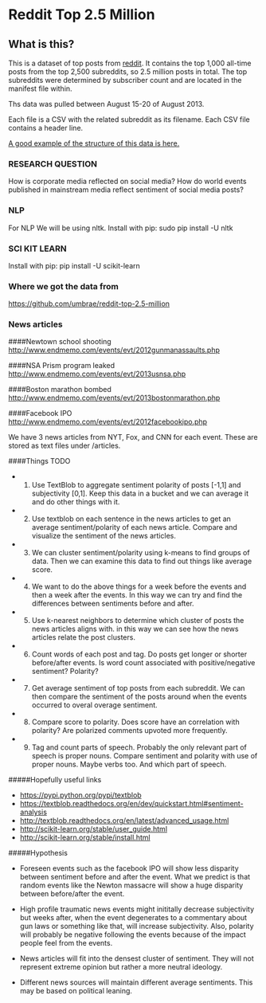 # Reddit Top 2.5 Million

## What is this?

This is a dataset of top posts from [reddit](http://www.reddit.com). It contains the top 1,000 all-time posts from the top 2,500 subreddits, so 2.5 million posts in total. The top subreddits were determined by subscriber count and are located in the manifest file within.

Ths data was pulled between August 15-20 of August 2013.

Each file is a CSV with the related subreddit as its filename. Each CSV file contains a header line.

[A good example of the structure of this data is here.](https://github.com/umbrae/reddit-top-2.5-million/blob/master/data/serendipity.csv)


### RESEARCH QUESTION
How is corporate media reflected on social media?  How do world events published
in mainstream media reflect sentiment of social media posts?

### NLP
For NLP We will be using nltk.  Install with pip:
sudo pip install -U nltk

### SCI KIT LEARN
Install with pip:
pip install -U scikit-learn

### Where we got the data from
https://github.com/umbrae/reddit-top-2.5-million

### News articles

####Newtown school shooting
http://www.endmemo.com/events/evt/2012gunmanassaults.php

####NSA Prism program leaked
http://www.endmemo.com/events/evt/2013usnsa.php

####Boston marathon bombed
http://www.endmemo.com/events/evt/2013bostonmarathon.php

####Facebook IPO
http://www.endmemo.com/events/evt/2012facebookipo.php

We have 3 news articles from NYT, Fox, and CNN for each event.  These are stored as text files under /articles. 


####Things TODO
* 1) Use TextBlob to aggregate sentiment polarity of posts [-1,1] and subjectivity [0,1].  Keep this data in a bucket and we can average it and do other things with it.
* 2) Use textblob on each sentence in the news articles to get an average sentiment/polarity of each news article.  Compare and visualize the sentiment of the news articles.  
* 3) We can cluster sentiment/polarity using k-means to find groups of data.  Then we can examine this data to find out things like average score.
* 4) We want to do the above things for a week before the events and then a week after the events.  In this way we can try and find the differences between sentiments before and after.
* 5) Use k-nearest neighbors to determine which cluster of posts the news articles aligns with.  in this way we can see how the news articles relate the post clusters.
* 6) Count words of each post and tag.  Do posts get longer or shorter before/after events.  Is word count associated with positive/negative sentiment?  Polarity?
* 7) Get average sentiment of top posts from each subreddit.  We can then compare the sentiment of the posts around when the events occurred to overal overage sentiment.
* 8) Compare score to polarity.  Does score have an correlation with polarity?  Are polarized comments upvoted more frequently.
* 9) Tag and count parts of speech.  Probably the only relevant part of speech is proper nouns.  Compare sentiment and polarity with use of proper nouns.  Maybe verbs too.  And which part of speech.

#####Hopefully useful links
* https://pypi.python.org/pypi/textblob
* https://textblob.readthedocs.org/en/dev/quickstart.html#sentiment-analysis
* http://textblob.readthedocs.org/en/latest/advanced_usage.html
* http://scikit-learn.org/stable/user_guide.html
* http://scikit-learn.org/stable/install.html

#####Hypothesis
* Foreseen events such as the facebook IPO will show less disparity between sentiment before and after the event.  What we predict is that random events like the Newton massacre will show a huge disparity between before/after the event.

* High profile traumatic news events might inititally decrease subjectivity but weeks after, when the event degenerates to a commentary about gun laws or something like that, will increase subjectivity.  Also, polarity will probably be negative following the events because of the impact people feel from the events.

* News articles will fit into the densest cluster of sentiment.  They will not represent extreme opinion but rather a more neutral ideology.

* Different news sources will maintain different average sentiments.  This may be based on political leaning.




